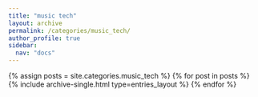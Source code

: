 ```yaml
---
title: "music tech"
layout: archive
permalink: /categories/music_tech/
author_profile: true
sidebar:
  nav: "docs"
---
```



{% assign posts = site.categories.music_tech %}
{% for post in posts %} 
  {% include archive-single.html type=entries_layout %} 
{% endfor %}

